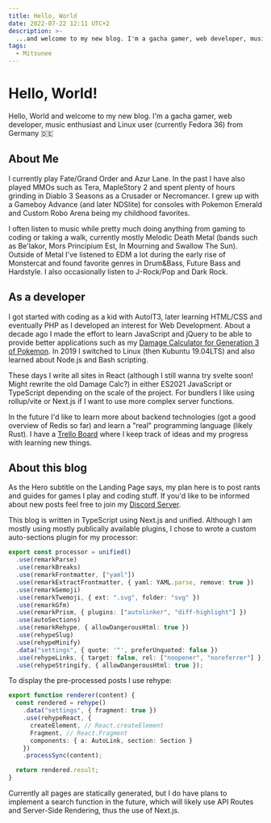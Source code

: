 ```yaml
---
title: Hello, World
date: 2022-07-22 12:11 UTC+2
description: >-
  ...and welcome to my new blog. I'm a gacha gamer, web developer, music enthusiast and Linux user from Germany.
tags:
  - Mitsunee
---
```


# Hello, World!

Hello, World and welcome to my new blog. I'm a gacha gamer, web developer, music enthusiast and Linux user (currently Fedora 36) from Germany 🇩🇪

## About Me

I currently play Fate/Grand Order and Azur Lane. In the past I have also played MMOs such as Tera, MapleStory 2 and spent plenty of hours grinding in Diablo 3 Seasons as a Crusader or Necromancer. I grew up with a Gameboy Advance (and later NDSlite) for consoles with Pokemon Emerald and Custom Robo Arena being my childhood favorites.

I often listen to music while pretty much doing anything from gaming to coding or taking a walk, currently mostly Melodic Death Metal (bands such as Be'lakor, Mors Principium Est, In Mourning and Swallow The Sun). Outside of Metal I've listened to EDM a lot during the early rise of Monstercat and found favorite genres in Drum&Bass, Future Bass and Hardstyle. I also occasionally listen to J-Rock/Pop and Dark Rock.

## As a developer

I got started with coding as a kid with AutoIT3, later learning HTML/CSS and eventually PHP as I developed an interest for Web Development. About a decade ago I made the effort to learn JavaScript and jQuery to be able to provide better applications such as my [Damage Calculator for Generation 3 of Pokemon](https://www.mitsunee.com/gen3dmgcalc). In 2019 I switched to Linux (then Kubuntu 19.04LTS) and also learned about Node.js and Bash scripting.

These days I write all sites in React (although I still wanna try svelte soon! Might rewrite the old Damage Calc?) in either ES2021 JavaScript or TypeScript depending on the scale of the project. For bundlers I like using rollup/vite or Next.js if I want to use more complex server functions.

In the future I'd like to learn more about backend technologies (got a good overview of Redis so far) and learn a "real" programming language (likely Rust). I have a [Trello Board](https://trello.com/b/Btyu4S9s/tech-coding) where I keep track of ideas and my progress with learning new things.

## About this blog

As the Hero subtitle on the Landing Page says, my plan here is to post rants and guides for games I play and coding stuff. If you'd like to be informed about new posts feel free to join my [Discord Server](https://discord.gg/ZncPkjw).

This blog is written in TypeScript using Next.js and unified. Although I am mostly using mostly publically available plugins, I chose to wrote a custom auto-sections plugin for my processor:

```ts
export const processor = unified()
  .use(remarkParse)
  .use(remarkBreaks)
  .use(remarkFrontmatter, ["yaml"])
  .use(remarkExtractFrontmatter, { yaml: YAML.parse, remove: true })
  .use(remarkGemoji)
  .use(remarkTwemoji, { ext: ".svg", folder: "svg" })
  .use(remarkGfm)
  .use(remarkPrism, { plugins: ["autolinker", "diff-highlight"] })
  .use(autoSections)
  .use(remarkRehype, { allowDangerousHtml: true })
  .use(rehypeSlug)
  .use(rehypeMinify)
  .data("settings", { quote: '"', preferUnquoted: false })
  .use(rehypeLinks, { target: false, rel: ["noopener", "noreferrer"] })
  .use(rehypeStringify, { allowDangerousHtml: true });
```

To display the pre-processed posts I use rehype:

```ts
export function renderer(content) {
  const rendered = rehype()
    .data("settings", { fragment: true })
    .use(rehypeReact, {
      createElement, // React.createElement
      Fragment, // React.Fragment
      components: { a: AutoLink, section: Section }
    })
    .processSync(content);

  return rendered.result;
}
```

Currently all pages are statically generated, but I do have plans to implement a search function in the future, which will likely use API Routes and Server-Side Rendering, thus the use of Next.js.
